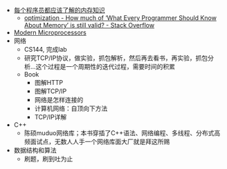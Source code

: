- [每个程序员都应该了解的内存知识](https://www.oschina.net/translate/what-every-programmer-should-know-about-memory-part1)
	- [optimization - How much of ‘What Every Programmer Should Know About Memory’ is still valid? - Stack Overflow](https://stackoverflow.com/questions/8126311/how-much-of-what-every-programmer-should-know-about-memory-is-still-valid)
- [Modern Microprocessors](https://www.lighterra.com/papers/modernmicroprocessors/)
- 网络
	- CS144, 完成lab
	- 研究TCP/IP协议，做实验，抓包解析，然后再去看书，再实验，抓包分析…这个过程是一个周期性的迭代过程，需要时间的积累
	- Book
		- 图解HTTP
		- 图解TCP/IP
		- 网络是怎样连接的
		- 计算机网络：自顶向下方法
		- TCP/IP详解
- C++
	- 陈硕muduo网络库；本书穿插了C++语法、网络编程、多线程、分布式高频面试点，无数人人手一个网络库面大厂就是拜这所赐
- 数据结构和算法
	- 刷题，刷到吐为止